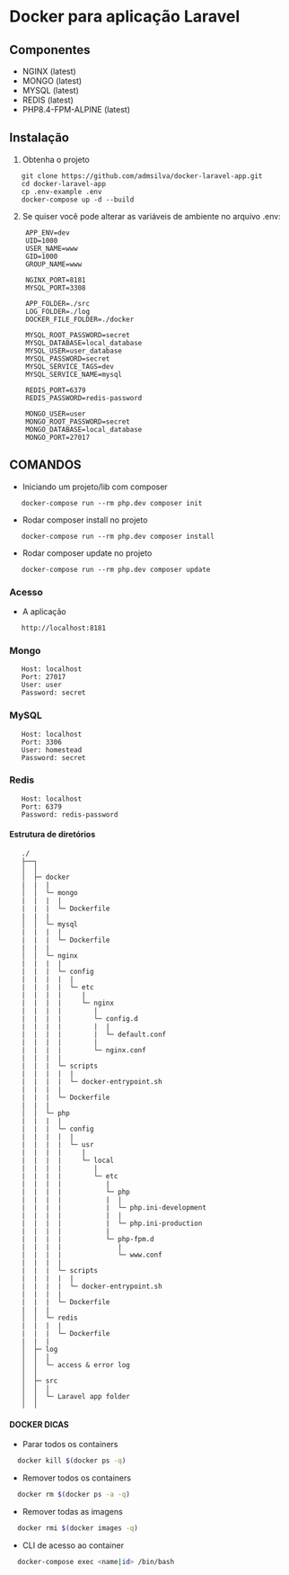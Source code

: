 # Docker para aplicação Laravel

## Componentes

- NGINX (latest)
- MONGO (latest)
- MYSQL (latest)
- REDIS (latest)
- PHP8.4-FPM-ALPINE (latest)

## Instalação

1. Obtenha o projeto

```
   git clone https://github.com/admsilva/docker-laravel-app.git
   cd docker-laravel-app
   cp .env-example .env
   docker-compose up -d --build
```

2. Se quiser você pode alterar as variáveis de ambiente no arquivo .env:

```
    APP_ENV=dev
    UID=1000
    USER_NAME=www
    GID=1000
    GROUP_NAME=www
    
    NGINX_PORT=8181
    MYSQL_PORT=3308
    
    APP_FOLDER=./src
    LOG_FOLDER=./log
    DOCKER_FILE_FOLDER=./docker
    
    MYSQL_ROOT_PASSWORD=secret
    MYSQL_DATABASE=local_database
    MYSQL_USER=user_database
    MYSQL_PASSWORD=secret
    MYSQL_SERVICE_TAGS=dev
    MYSQL_SERVICE_NAME=mysql
    
    REDIS_PORT=6379
    REDIS_PASSWORD=redis-password
   
    MONGO_USER=user
    MONGO_ROOT_PASSWORD=secret
    MONGO_DATABASE=local_database
    MONGO_PORT=27017
```

## COMANDOS

* Iniciando um projeto/lib com composer
```
   docker-compose run --rm php.dev composer init
```

* Rodar composer install no projeto
```
   docker-compose run --rm php.dev composer install
```

* Rodar composer update no projeto
```
   docker-compose run --rm php.dev composer update
```

### Acesso 

* A aplicação
```
   http://localhost:8181
```

### Mongo

```
   Host: localhost
   Port: 27017
   User: user
   Password: secret
```

### MySQL

```
   Host: localhost
   Port: 3306
   User: homestead
   Password: secret
```

### Redis

```
   Host: localhost
   Port: 6379
   Password: redis-password
```

#### Estrutura de diretórios

```
   ./
   ├──┐
   │  │ 
   │  ├─ docker
   |  |  |
   │  │  └─ mongo
   |  |  |  |
   |  |  |  └─ Dockerfile   
   |  |  |
   │  │  └─ mysql
   |  |  |  |
   |  |  |  └─ Dockerfile
   |  |  |
   │  │  └─ nginx
   |  |  |  |
   |  |  |  └─ config
   |  |  |  |  |
   |  |  |  |  └─ etc
   |  |  |  |     |
   |  |  |  |     └─ nginx
   |  |  |  |        |
   |  |  |  |        └─ config.d
   |  |  |  |        |  |
   |  |  |  |        |  └─ default.conf
   |  |  |  |        |
   |  |  |  |        └─ nginx.conf
   |  |  |  |
   |  |  |  └─ scripts
   |  |  |  |  |
   |  |  |  |  └─ docker-entrypoint.sh
   |  |  |  |
   |  |  |  └─ Dockerfile
   |  |  |
   │  │  └─ php
   |  |  |  |
   |  |  |  └─ config
   |  |  |  |  |
   |  |  |  |  └─ usr
   |  |  |  |     |
   |  |  |  |     └─ local
   |  |  |  |        |
   |  |  |  |        └─ etc
   |  |  |  |           |
   |  |  |  |           └─ php
   |  |  |  |           |  |
   |  |  |  |           |  └─ php.ini-development
   |  |  |  |           |  |
   |  |  |  |           |  └─ php.ini-production
   |  |  |  |           |
   |  |  |  |           └─ php-fpm.d
   |  |  |  |              |
   |  |  |  |              └─ www.conf
   |  |  |  |
   |  |  |  └─ scripts
   |  |  |  |  |
   |  |  |  |  └─ docker-entrypoint.sh
   |  |  |  |
   |  |  |  └─ Dockerfile
   |  |  |
   │  │  └─ redis
   |  |  |  |
   |  |  |  └─ Dockerfile
   |  |  |
   │  ├─ log
   │  │  │
   │  │  └─ access & error log
   │  │
   │  ├─ src
   │  │  │
   │  │  └─ Laravel app folder
   │  │
```

#### DOCKER DICAS

* Parar todos os containers
```sh
  docker kill $(docker ps -q)
```

* Remover todos os containers
```sh
  docker rm $(docker ps -a -q)
```

* Remover todas as imagens
```sh
  docker rmi $(docker images -q)
```

* CLI de acesso ao container
```sh
  docker-compose exec <name|id> /bin/bash
```